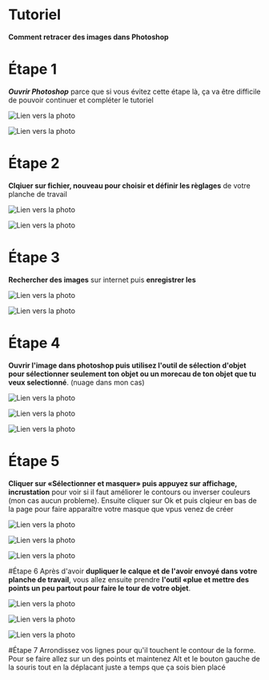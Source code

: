 # Tutoriel
**Comment retracer des images dans Photoshop**

# Étape 1
 ***Ouvrir Photoshop*** parce que si vous évitez cette étape là, ça va être difficile de pouvoir continuer et compléter le tutoriel

![Lien vers la photo](medias/Ouvrir_Photoshop.png)

![Lien vers la photo](medias/menu_d'accueil.png)

# Étape 2
 **Clqiuer sur fichier, nouveau pour choisir et définir les règlages** de votre planche de travail
 
 ![Lien vers la photo](medias/Lors_de_l'ouverture.png)
 
 ![Lien vers la photo](medias/Réglages.png)


# Étape 3 
**Rechercher des images** sur internet puis **enregistrer les** 

 ![Lien vers la photo](medias/Recherche_d'images.png)
 
 ![Lien vers la photo](medias/Enregistrer_recherche.png)
 

# Étape 4
**Ouvrir l'image dans photoshop puis utilisez l'outil de sélection d'objet pour sélectionner seulement ton objet ou un morecau de ton objet que tu veux selectionné**. (nuage dans mon cas)

 ![Lien vers la photo](medias/Ouverture_image_photoshop.png)
 
 ![Lien vers la photo](medias/Outil_selection_objet.png)
 
 ![Lien vers la photo](medias/Objet_selectionné.png)
 
# Étape 5
**Cliquer sur «Sélectionner et masquer» puis appuyez sur affichage, incrustation** pour voir si il faut améliorer le contours ou inverser couleurs (mon cas aucun probleme). Ensuite cliquer sur Ok et puis clqieur en bas de la page pour faire apparaître votre masque que vpus venez de créer

 ![Lien vers la photo](medias/Sélectionner_et_Masquer.png)
 
 ![Lien vers la photo](medias/Affichage_Incrustation.png)
 
 ![Lien vers la photo](medias/bouton_masque.png)


#Étape 6 
Après d'avoir **dupliquer le calque et de l'avoir envoyé dans votre planche de travail**, vous allez ensuite prendre **l'outil «plue et mettre des points un peu partout pour faire le tour de votre objet**.

 ![Lien vers la photo](medias/Dupliquer_le_calque.png)
 
 ![Lien vers la photo](medias/Outil_Plume.png)
 
 ![Lien vers la photo](media/Fin_du_tracer.png)
 
 
#Étape 7 
Arrondissez vos lignes pour qu'il touchent le contour de la forme. Pour se faire allez sur un des points et maintenez Alt et le bouton gauche de la souris tout en la déplacant juste a temps que ça sois bien placé


